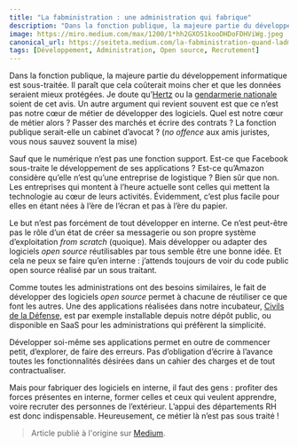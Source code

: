 ```yaml
---
title: "La fabministration : une administration qui fabrique"
description: "Dans la fonction publique, la majeure partie du développement informatique est sous-traitée. Soit disant que ça coûte moins cher et que"
image: https://miro.medium.com/max/1200/1*hh2GXO51kooDHDoFDHViWg.jpeg
canonical_url: https://seiteta.medium.com/la-fabministration-quand-ladministration-fabrique-c2e4dba1b9b0
tags: [Développement, Administration, Open source, Recrutement]
---
```


Dans la fonction publique, la majeure partie du développement informatique est sous-traitée. Il paraît que cela coûterait moins cher et que les données seraient mieux protégées. Je doute qu’[Hertz](https://twitter.com/faris/status/1121008118475972608) ou la [gendarmerie nationale](https://twitter.com/CesarLizurey/status/1168610854847184896) soient de cet avis. Un autre argument qui revient souvent est que ce n’est pas notre cœur de métier de développer des logiciels. Quel est notre cœur de métier alors ? Passer des marchés et écrire des contrats ? La fonction publique serait-elle un cabinet d’avocat ? (_no offence_ aux amis juristes, vous nous sauvez souvent la mise)

Sauf que le numérique n’est pas une fonction support. Est-ce que Facebook sous-traite le développement de ses applications ? Est-ce qu’Amazon considère qu’elle n’est qu’une entreprise de logistique ? Bien sûr que non. Les entreprises qui montent à l’heure actuelle sont celles qui mettent la technologie au cœur de leurs activités. Évidemment, c’est plus facile pour elles en étant nées à l’ère de l’écran et pas à l’ère du papier.

Le but n’est pas forcément de tout développer en interne. Ce n’est peut-être pas le rôle d’un état de créer sa messagerie ou son propre système d’exploitation _from scratch_ (quoique). Mais développer ou adapter des logiciels _open source_ réutilisables par tous semble être une bonne idée. Et cela ne peux se faire qu’en interne : j’attends toujours de voir du code public open source réalisé par un sous traitant.

Comme toutes les administrations ont des besoins similaires, le fait de développer des logiciels _open source_ permet à chacune de réutiliser ce que font les autres. Une des applications réalisées dans notre incubateur, [Civils de la Défense](https://civilsdeladefense.fabnum.fr/), est par exemple installable depuis notre dépôt public, ou disponible en SaaS pour les administrations qui préfèrent la simplicité.

Développer soi-même ses applications permet en outre de commencer petit, d’explorer, de faire des erreurs. Pas d’obligation d’écrire à l’avance toutes les fonctionnalités désirées dans un cahier des charges et de tout contractualiser.

Mais pour fabriquer des logiciels en interne, il faut des gens : profiter des forces présentes en interne, former celles et ceux qui veulent apprendre, voire recruter des personnes de l’extérieur. L’appui des départements RH est donc indispensable. Heureusement, ce métier là n’est pas sous traité !

> Article publié à l'origine sur [Medium](https://seiteta.medium.com/la-fabministration-quand-ladministration-fabrique-c2e4dba1b9b0).
